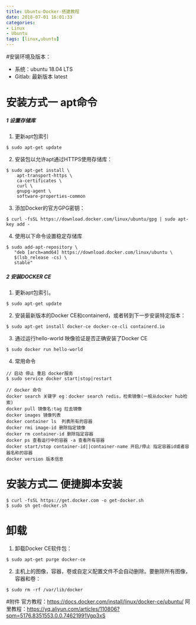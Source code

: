 ```yaml
---
title: Ubuntu-Docker-搭建教程
date: 2018-07-01 16:01:33
categories: 
- Linux 
- Ubuntu
tags: [linux,ubuntu]
---
```


<meta name="referrer" content="no-referrer" />


#安装环境及版本：
- 系统：ubuntu 18.04 LTS
- Gitlab: 最新版本 latest
# 安装方式一 apt命令
##### 1 设置存储库
1. 更新apt包索引
```
$ sudo apt-get update
```
2. 安装包以允许apt通过HTTPS使用存储库：
```
$ sudo apt-get install \
    apt-transport-https \
    ca-certificates \
    curl \
    gnupg-agent \
    software-properties-common
```
3. 添加Docker的官方GPG密钥：
```
$ curl -fsSL https://download.docker.com/linux/ubuntu/gpg | sudo apt-key add -
```
4. 使用以下命令设置稳定存储库
```
$ sudo add-apt-repository \
   "deb [arch=amd64] https://download.docker.com/linux/ubuntu \
   $(lsb_release -cs) \
   stable"
```
##### 2 安装DOCKER CE
1. 更新apt包索引。
```
$ sudo apt-get update
```
2. 安装最新版本的Docker CE和containerd，或者转到下一步安装特定版本：
```
$ sudo apt-get install docker-ce docker-ce-cli containerd.io
```
3. 通过运行hello-world 映像验证是否正确安装了Docker CE 
```
$ sudo docker run hello-world
```
4. 常用命令
```
// 启动 停止 重启 docker服务
$ sudo service docker start|stop|restart

// docker 命令
docker search 关键字 eg：docker search redis，检索镜像(一般从docker hub检索)
docker pull 镜像名:tag 拉去镜像
docker images 镜像列表
docker container ls  列表所有的容器
docker rmi image-id 删除指定镜像
docker rm container-id 删除指定容器
docker ps 查看运行中的容器 -a 查看所有容器
docker start/stop container-id||container-name 开启/停止 指定容器id或者容器名称的容器
docker version 版本信息
```

# 安装方式二 便捷脚本安装
```
$ curl -fsSL https://get.docker.com -o get-docker.sh
$ sudo sh get-docker.sh
```

# 卸载
1. 卸载Docker CE软件包：
```
$ sudo apt-get purge docker-ce
```
2. 主机上的图像，容器，卷或自定义配置文件不会自动删除。要删除所有图像，容器和卷：
```
$ sudo rm -rf /var/lib/docker
```

#附件 
官方教程：https://docs.docker.com/install/linux/docker-ce/ubuntu/
阿里教程：https://yq.aliyun.com/articles/110806?spm=5176.8351553.0.0.74621991Vgp3xS
